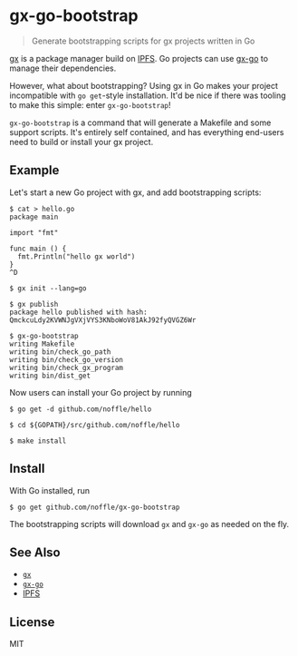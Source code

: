 # gx-go-bootstrap

> Generate bootstrapping scripts for gx projects written in Go


[gx](https://github.com/whyrusleeping/gx) is a package manager build on
[IPFS][]. Go projects can use [gx-go](https://github.com/whyrusleeping/gx-go) to
manage their dependencies.

However, what about bootstrapping? Using gx in Go makes your project
incompatible with `go get`-style installation. It'd be nice if there was tooling
to make this simple: enter `gx-go-bootstrap`!

`gx-go-bootstrap` is a command that will generate a Makefile and some support
scripts. It's entirely self contained, and has everything end-users need to
build or install your gx project.


## Example

Let's start a new Go project with gx, and add bootstrapping scripts:

```
$ cat > hello.go
package main

import "fmt"

func main () {
  fmt.Println("hello gx world")
}
^D

$ gx init --lang=go

$ gx publish
package hello published with hash: QmckcuLdy2KVWNJgVXjVYS3KNboWoV81AkJ92fyQVGZ6Wr

$ gx-go-bootstrap
writing Makefile
writing bin/check_go_path
writing bin/check_go_version
writing bin/check_gx_program
writing bin/dist_get
```

Now users can install your Go project by running

```
$ go get -d github.com/noffle/hello

$ cd ${GOPATH}/src/github.com/noffle/hello

$ make install
```


## Install

With Go installed, run

```
$ go get github.com/noffle/gx-go-bootstrap
```

The bootstrapping scripts will download `gx` and `gx-go` as needed on the fly.


## See Also

- [`gx`](https://github.com/whyrusleeping/gx)
- [`gx-go`](https://github.com/whyrusleeping/gx-go)
- [IPFS][]


## License

MIT


[IPFS]: https://ipfs.io
